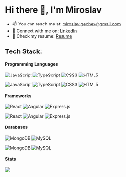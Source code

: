 # Hi there 👋, I'm Miroslav

<!--
Here are some ideas to get you started:

- 🔭 I’m currently working on ...
- 🌱 I’m currently learning ...
- 👯 I’m looking to collaborate on ...
- 🤔 I’m looking for help with ...
- 💬 Ask me about ...
- 📫 How to reach me: ...
- 😄 Pronouns: ...
- ⚡ Fun fact: ...
-->

- 📫 You can reach me at: miroslav.gechev@gmail.com
- 💬 Connect with me on: [LinkedIn](https://www.linkedin.com/in/gechev/)
- 🔭 Check my resume: [Resume](/Miroslav%20Gechev's%20Resume.pdf)

<!-- ## 🌐 Socials:
[![LinkedIn](https://img.shields.io/badge/LinkedIn-%230077B5.svg?style=for-the-badge&logo=linkedin&logoColor=white)](https://linkedin.com/in/gechev)
 -->

## <!-- 💻 -->Tech Stack:

#### Programming Languages

![JavaScript](https://skillicons.dev/icons?i=js)
![TypeScript](https://skillicons.dev/icons?i=ts)
![CSS3](https://skillicons.dev/icons?i=css)
![HTML5](https://skillicons.dev/icons?i=html)  

![JavaScript](https://img.shields.io/badge/javascript-%23323330.svg?style=for-the-badge&logo=javascript&logoColor=%23F7DF1E)
![TypeScript](https://img.shields.io/badge/typescript-%23007ACC.svg?style=for-the-badge&logo=typescript&logoColor=white)
![CSS3](https://img.shields.io/badge/css3-%231572B6.svg?style=for-the-badge&logo=css3&logoColor=white)
![HTML5](https://img.shields.io/badge/html5-%23E34F26.svg?style=for-the-badge&logo=html5&logoColor=white)

#### Frameworks

![React](https://skillicons.dev/icons?i=react)
![Angular](https://skillicons.dev/icons?i=angular)
![Express.js](https://skillicons.dev/icons?i=express)  

![React](https://img.shields.io/badge/react-%2320232a.svg?style=for-the-badge&logo=react&logoColor=%2361DAFB)
![Angular](https://img.shields.io/badge/angular-%23DD0031.svg?style=for-the-badge&logo=angular&logoColor=white)
![Express.js](https://img.shields.io/badge/express.js-%23404d59.svg?style=for-the-badge&logo=express&logoColor=%2361DAFB)

#### Databases
![MongoDB](https://skillicons.dev/icons?i=mongodb)
![MySQL](https://skillicons.dev/icons?i=mysql)  

![MongoDB](https://img.shields.io/badge/MongoDB-%234ea94b.svg?style=for-the-badge&logo=mongodb&logoColor=white)
![MySQL](https://img.shields.io/badge/mysql-%2300f.svg?style=for-the-badge&logo=mysql&logoColor=white)

<!-- #### Tools
![VSCode](https://img.shields.io/badge/VSCode-%23007ACC.svg?style=for-the-badge&logo=visual-studio-code&logoColor=white)
![MUI](https://img.shields.io/badge/MUI-%230081CB.svg?style=for-the-badge&logo=material-ui&logoColor=white)
![NodeJS](https://img.shields.io/badge/node.js-6DA55F?style=for-the-badge&logo=node.js&logoColor=white)
![Firebase](https://img.shields.io/badge/firebase-%23039BE5.svg?style=for-the-badge&logo=firebase)
![Docker](https://img.shields.io/badge/docker-%232496ED.svg?style=for-the-badge&logo=docker&logoColor=white) -->

#### Stats

![](https://github-readme-stats.vercel.app/api/top-langs/?username=miroslavgechev&theme=light&hide_border=false&include_all_commits=true&count_private=true&layout=compact#gh-light-mode-only)

<!-- ##  📊 GitHub Stats:
![](https://github-readme-stats.vercel.app/api?username=miroslavgechev&theme=dark&hide_border=false&include_all_commits=false&count_private=false)<br/>
![](https://github-readme-streak-stats.herokuapp.com/?user=miroslavgechev&theme=dark&hide_border=false)<br/>

![](https://github-readme-stats.vercel.app/api/top-langs/?username=miroslavgechev&theme=light&hide_border=false&include_all_commits=true&count_private=true&layout=compact#gh-light-mode-only)

-->
